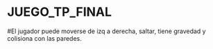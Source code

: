 # JUEGO_TP_FINAL
#El jugador puede moverse de izq a derecha, saltar, tiene gravedad y colisiona con las paredes.
